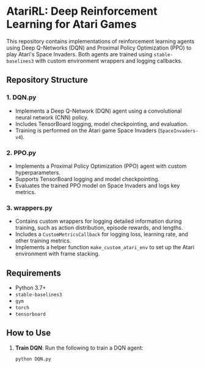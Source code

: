 # AtariRL: Deep Reinforcement Learning for Atari Games

This repository contains implementations of reinforcement learning agents using Deep Q-Networks (DQN) and Proximal Policy Optimization (PPO) to play Atari's Space Invaders. Both agents are trained using `stable-baselines3` with custom environment wrappers and logging callbacks.

## Repository Structure

### 1. **DQN.py**
   - Implements a Deep Q-Network (DQN) agent using a convolutional neural network (CNN) policy.
   - Includes TensorBoard logging, model checkpointing, and evaluation.
   - Training is performed on the Atari game Space Invaders (`SpaceInvaders-v4`).

### 2. **PPO.py**
   - Implements a Proximal Policy Optimization (PPO) agent with custom hyperparameters.
   - Supports TensorBoard logging and model checkpointing.
   - Evaluates the trained PPO model on Space Invaders and logs key metrics.

### 3. **wrappers.py**
   - Contains custom wrappers for logging detailed information during training, such as action distribution, episode rewards, and lengths.
   - Includes a `CustomMetricsCallback` for logging loss, learning rate, and other training metrics.
   - Implements a helper function `make_custom_atari_env` to set up the Atari environment with frame stacking.

## Requirements
- Python 3.7+
- `stable-baselines3`
- `gym`
- `torch`
- `tensorboard`

## How to Use

1. **Train DQN**:
   Run the following to train a DQN agent:
   ```bash
   python DQN.py
